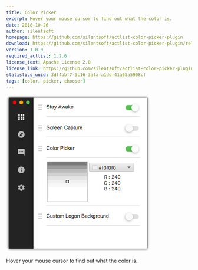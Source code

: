 ```yaml
---
title: Color Picker
excerpt: Hover your mouse cursor to find out what the color is.
date: 2018-10-26
author: silentsoft
homepage: https://github.com/silentsoft/actlist-color-picker-plugin
download: https://github.com/silentsoft/actlist-color-picker-plugin/releases/download/v1.0.0/color-picker-1.0.0.jar
version: 1.0.0
required_actlist: 1.2.6
license_text: Apache License 2.0
license_link: https://github.com/silentsoft/actlist-color-picker-plugin/blob/master/LICENSE.txt
statistics_uuid: 3df4bbf7-3c16-3afa-a1dd-41a65a5908cf
tags: [color, picker, chooser]
---
```


![](/img/preview.png)

Hover your mouse cursor to find out what the color is.